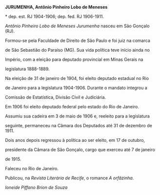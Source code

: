 **JURUMENHA, Antônio Pinheiro Lobo de Meneses**



\* dep. est. RJ 1904-1906; dep. fed. RJ 1906-1911.



*Antônio Pinheiro Lobo de Meneses Jurumenha* nasceu em São Gonçalo (RJ).



Formou-se pela Faculdade de Direito de São Paulo e foi juiz na comarca

de São Sebastião do Paraíso (MG). Sua vida política teve início ainda no

Império, com a eleição para deputado provincial em Minas Gerais na

legislatura 1888-1889.



Na eleição de 31 de janeiro de 1904, foi eleito deputado estadual no Rio

de Janeiro para a legislatura 1904-1906. Durante o mandato integrou a

Comissão de Estatística, Divisão Civil e Judiciária.



Em 1906 foi eleito deputado federal pelo estado do Rio de Janeiro.

Assumiu sua cadeira em 3 de maio de 1906 e, reeleito para a legislatura

seguinte, permaneceu na Câmara dos Deputados até 31 de dezembro de 1911.

Dois anos depois regressou à política ao ser eleito, em 17 de outubro,

presidente da Câmara de São Gonçalo, cargo que exerceu até 7 de janeiro

de 1915.



Faleceu no Rio de Janeiro.



Publicou, na *Revista Literária de Recife*, o romance *A orfãzinha*.



*Ioneide Piffano Brion de Souza*



